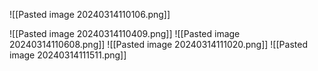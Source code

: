 ![[Pasted image 20240314110106.png]]

![[Pasted image 20240314110409.png]]
![[Pasted image 20240314110608.png]]
![[Pasted image 20240314111020.png]]
![[Pasted image 20240314111511.png]]
